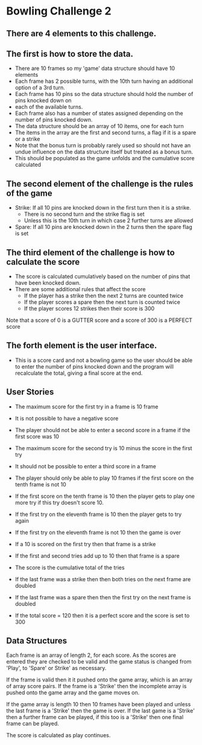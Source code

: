 # Bowling Challenge 2

## There are 4 elements to this challenge.

## The first is how to store the data.
 - There are 10 frames so my 'game' data structure should have 10 elements
 - Each frame has 2 possible turns, with the 10th turn having an additional option of a 3rd turn.
 - Each frame has 10 pins so the data structure should hold the number of pins knocked down on
 - each of the available turns.
 - Each frame also has a number of states assigned depending on the number of pins knocked down.
 - The data structure should be an array of 10 items, one for each turn
 - The items in the array are the first and second turns, a flag if it is a spare or a strike
 - Note that the bonus turn is probably rarely used so should not have an undue influence
   on the data structure itself but treated as a bonus turn.
 - This should be populated as the game unfolds and the cumulative score calculated

## The second element of the challenge is the rules of the game
- Strike: If all 10 pins are knocked down in the first turn then it is a strike.
  - There is no second turn and the strike flag is set
  - Unless this is the 10th turn in which case 2 further turns are allowed
- Spare: If all 10 pins are knocked down in the 2 turns then the spare flag is set

## The third element of the challenge is how to calculate the score
- The score is calculated cumulatively based on the number of pins that have been knocked down.
- There are some additional rules that affect the score
  - If the player has a strike then the next 2 turns are counted twice
  - If the player scores a spare then the next turn is counted twice
  - If the player scores 12 strikes then their score is 300

Note that a score of 0 is a GUTTER score and a score of 300 is a PERFECT score

## The forth element is the user interface.
- This is a score card and not a bowling game so the user should be able to enter the number
  of pins knocked down and the program will recalculate the total, giving a final score at the end.

## User Stories
- The maximum score for the first try in a frame is 10 frame
- It is not possible to have a negative score
- The player should not be able to enter a second score in a frame if the first score was 10
- The maximum score for the second try is 10 minus the score in the first try
- It should not be possible to enter a third score in a frame
- The player should only be able to play 10 frames if the first score on the tenth frame is not 10
- If the first score on the tenth frame is 10 then the player gets to play one more try if this try doesn't score 10.
- If the first try on the eleventh frame is 10 then the player gets to try again
- If the first try on the eleventh frame is not 10 then the game is over

- If a 10 is scored on the first try then that frame is a strike
- If the first and second tries add up to 10 then that frame is a spare

- The score is the cumulative total of the tries
- If the last frame was a strike then then both tries on the next frame are doubled
- If the last frame was a spare then then the first try on the next frame is doubled
- If the total score = 120 then it is a perfect score and the score is set to 300

## Data Structures
Each frame is an array of length 2, for each score.
As the scores are entered they are checked to be valid and the game status is changed from 'Play',
to 'Spare' or Strike' as necessary.

If the frame is valid then it it pushed onto the game array, which is an array of array score pairs.
If the frame is a 'Strike' then the incomplete array is pushed onto the game array and the game moves on.

If the game array is length 10 then 10 frames have been played and unless the last frame is a 'Strike' then the game is over.
If the last game is a 'Strike' then a further frame can be played, if this too is a 'Strike' then one final frame can be played.

The score is calculated as play continues.
